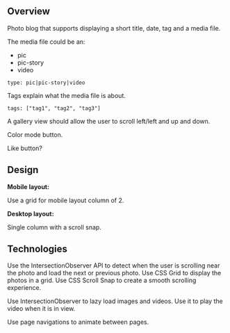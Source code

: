 ## Overview

Photo blog that supports displaying a short title, date, tag and a media file.

The media file could be an:

- pic
- pic-story
- video

```
type: pic|pic-story|video
```


Tags explain what the media file is about.

```
tags: ["tag1", "tag2", "tag3"]
```


A gallery view should allow the user to scroll left/left and up and down.

Color mode button.

Like button?


## Design

**Mobile layout:**

Use a grid for mobile layout column of 2.


**Desktop layout:**

Single column with a scroll snap.


## Technologies 

Use the IntersectionObserver API to detect when the user is scrolling near the photo and load the next or previous photo.
Use CSS Grid to display the photos in a grid.
Use CSS Scroll Snap to create a smooth scrolling experience.


Use IntersectionObserver to lazy load images and videos.
Use it to play the video when it is in view.


Use page navigations to animate between pages.